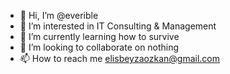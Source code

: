 - 👋 Hi, I’m @everible
- 👀 I’m interested in IT Consulting & Management
- 🌱 I’m currently learning how to survive
- 💞️ I’m looking to collaborate on nothing
- 📫 How to reach me elisbeyzaozkan@gmail.com

<!---
everible/everible is a ✨ special ✨ repository because its `README.md` (this file) appears on your GitHub profile.
You can click the Preview link to take a look at your changes.
--->

